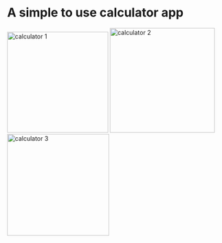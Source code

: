 # A simple to use calculator app
<img width="235" alt="calculator 1" src="https://github.com/mercy3610/calculator-app/assets/139337097/1eb565f4-a001-4b7e-95ea-5a900acec156">

<img width="244" alt="calculator 2" src="https://github.com/mercy3610/calculator-app/assets/139337097/ac9976ba-d5ba-41ea-aff9-a306d7b63157">
<img width="237" alt="calculator 3" src="https://github.com/mercy3610/calculator-app/assets/139337097/ccd6440a-a60b-4059-9c22-2a38dc86a107">

